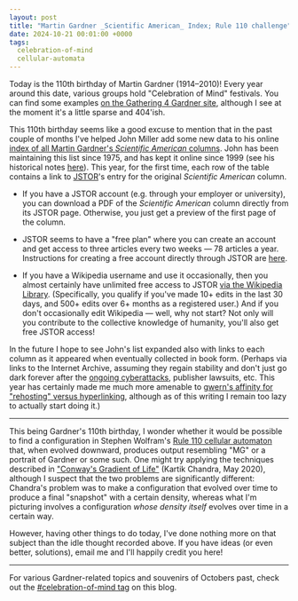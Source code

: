```yaml
---
layout: post
title: "Martin Gardner _Scientific American_ Index; Rule 110 challenge"
date: 2024-10-21 00:01:00 +0000
tags:
  celebration-of-mind
  cellular-automata
---
```


Today is the 110th birthday of Martin Gardner (1914–2010)! Every year around this date,
various groups hold "Celebration of Mind" festivals. You can find some examples
[on the Gathering 4 Gardner site](https://www.gathering4gardner.org/events-faq/),
although I see at the moment it's a little sparse and 404'ish.

This 110th birthday seems like a good excuse to mention that in the past couple of months
I've helped John Miller add some new data to his online
[index of all Martin Gardner's _Scientific American_ columns](https://martin-gardner.org/MGSAindex.html).
John has been maintaining this list since 1975, and has kept it online since 1999
(see his historical notes [here](https://www.dialectrix.com/G4G/PrimitiveMGIndex.html)).
This year, for the first time, each row of the table contains a link to [JSTOR](https://en.wikipedia.org/wiki/JSTOR)'s
entry for the original _Scientific American_ column.

* If you have a JSTOR account (e.g. through your employer or university), you can
download a PDF of the _Scientific American_ column directly from its JSTOR page.
Otherwise, you just get a preview of the first page of the column.

* JSTOR seems to have a "free plan" where you can create an account and
get access to three articles every two weeks — 78 articles a year. Instructions for
creating a free account directly through JSTOR are [here](https://support.jstor.org/hc/en-us/articles/115004760028-How-to-Register-Get-Free-Access-to-Content).

* If you have a Wikipedia username and use it occasionally, then
you almost certainly have unlimited free access to JSTOR [via the Wikipedia Library](https://wikipedialibrary.wmflabs.org/).
(Specifically, you qualify if you've made 10+ edits in the last 30 days, and
500+ edits over 6+ months as a registered user.) And if you don't occasionally
edit Wikipedia — well, why not start? Not only will you contribute to the
collective knowledge of humanity, you'll also get free JSTOR access!

In the future I hope to see John's list expanded also with links to each column as it appeared
when eventually collected in book form. (Perhaps via links to the Internet Archive, assuming they regain
stability and don't just go dark forever after the [ongoing cyberattacks](https://www.bleepingcomputer.com/news/security/internet-archive-hacked-data-breach-impacts-31-million-users/),
publisher lawsuits, etc. This year has certainly made me much more amenable to
[gwern's affinity for "rehosting" versus hyperlinking](https://gwern.net/archiving),
although as of this writing I remain too lazy to actually start doing it.)

----

This being Gardner's 110th birthday, I wonder whether it would be possible to find a
configuration in Stephen Wolfram's [Rule 110 cellular automaton](https://en.wikipedia.org/wiki/Rule_110)
that, when evolved downward, produces output resembling "MG" or a portrait of Gardner or some such.
One might try applying the techniques described in ["Conway's Gradient of Life"](https://hardmath123.github.io/conways-gradient.html)
(Kartik Chandra, May 2020), although I suspect that the two problems are significantly different:
Chandra's problem was to make a configuration that evolved over time to produce a final "snapshot"
with a certain density, whereas what I'm picturing involves a configuration _whose density itself_
evolves over time in a certain way.

However, having other things to do today, I've done nothing more on that subject
than the idle thought recorded above. If you have ideas (or even better, solutions), email me
and I'll happily credit you here!

----

For various Gardner-related topics and souvenirs of Octobers past,
check out the [#celebration-of-mind tag](https://quuxplusone.github.io/blog/tags/#celebration-of-mind)
on this blog.
